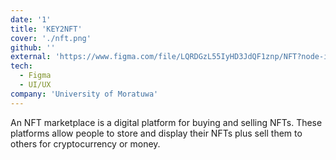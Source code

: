 ```yaml
---
date: '1'
title: 'KEY2NFT'
cover: './nft.png'
github: ''
external: 'https://www.figma.com/file/LQRDGzL55IyHD3JdQF1znp/NFT?node-id=0%3A1&t=DSFat0xo8oOROGEC-1'
tech:
  - Figma
  - UI/UX
company: 'University of Moratuwa'
---
```


An NFT marketplace is a digital platform for buying and selling NFTs. These platforms allow people to store and display their NFTs plus sell them to others for cryptocurrency or money.
